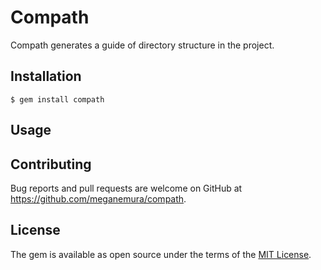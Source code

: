 # Compath

Compath generates a guide of directory structure in the project.

## Installation

    $ gem install compath

## Usage


## Contributing

Bug reports and pull requests are welcome on GitHub at https://github.com/meganemura/compath.

## License

The gem is available as open source under the terms of the [MIT License](http://opensource.org/licenses/MIT).
